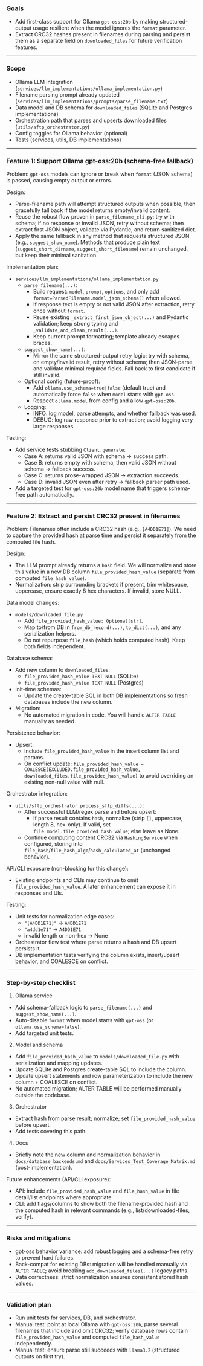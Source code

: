 ### Goals

- Add first-class support for Ollama `gpt-oss:20b` by making structured-output usage resilient when the model ignores the `format` parameter.
- Extract CRC32 hashes present in filenames during parsing and persist them as a separate field on `downloaded_files` for future verification features.

---

### Scope

- Ollama LLM integration (`services/llm_implementations/ollama_implementation.py`)
- Filename parsing prompt already updated (`services/llm_implementations/prompts/parse_filename.txt`)
- Data model and DB schema for `downloaded_files` (SQLite and Postgres implementations)
- Orchestration path that parses and upserts downloaded files (`utils/sftp_orchestrator.py`)
- Config toggles for Ollama behavior (optional)
- Tests (services, utils, DB implementations)

---

### Feature 1: Support Ollama gpt-oss:20b (schema-free fallback)

Problem: `gpt-oss` models can ignore or break when `format` (JSON schema) is passed, causing empty output or errors.

Design:
- Parse-filename path will attempt structured outputs when possible, then gracefully fall back if the model returns empty/invalid content.
- Reuse the robust flow proven in `parse_filename_cli.py`: try with schema; if no response or invalid JSON, retry without schema; then extract first JSON object, validate via Pydantic, and return sanitized dict.
- Apply the same fallback in any method that requests structured JSON (e.g., `suggest_show_name`). Methods that produce plain text (`suggest_short_dirname`, `suggest_short_filename`) remain unchanged, but keep their minimal sanitation.

Implementation plan:
- `services/llm_implementations/ollama_implementation.py`
  - `parse_filename(...)`:
    - Build request: `model`, `prompt`, `options`, and only add `format=ParsedFilename.model_json_schema()` when allowed.
    - If response text is empty or not valid JSON after extraction, retry once without `format`.
    - Reuse existing `_extract_first_json_object(...)` and Pydantic validation; keep strong typing and `_validate_and_clean_result(...)`.
    - Keep current prompt formatting; template already escapes braces.
  - `suggest_show_name(...)`:
    - Mirror the same structured-output retry logic: try with schema, on empty/invalid result, retry without schema; then JSON-parse and validate minimal required fields. Fall back to first candidate if still invalid.
  - Optional config (future-proof):
    - Add `ollama.use_schema=true|false` (default true) and automatically force `false` when `model` starts with `gpt-oss`.
    - Respect `ollama.model` from config and allow `gpt-oss:20b`.
  - Logging:
    - INFO: log model, parse attempts, and whether fallback was used.
    - DEBUG: log raw response prior to extraction; avoid logging very large responses.

Testing:
- Add service tests stubbing `Client.generate`:
  - Case A: returns valid JSON with schema → success path.
  - Case B: returns empty with schema, then valid JSON without schema → fallback success.
  - Case C: returns prose-wrapped JSON → extraction succeeds.
  - Case D: invalid JSON even after retry → fallback parser path used.
- Add a targeted test for `gpt-oss:20b` model name that triggers schema-free path automatically.

---

### Feature 2: Extract and persist CRC32 present in filenames

Problem: Filenames often include a CRC32 hash (e.g., `[A4DD1E71]`). We need to capture the provided hash at parse time and persist it separately from the computed file hash.

Design:
- The LLM prompt already returns a `hash` field. We will normalize and store this value in a new DB column `file_provided_hash_value` (separate from computed `file_hash_value`).
- Normalization: strip surrounding brackets if present, trim whitespace, uppercase, ensure exactly 8 hex characters. If invalid, store NULL.

Data model changes:
- `models/downloaded_file.py`
  - Add `file_provided_hash_value: Optional[str]`.
  - Map to/from DB in `from_db_record(...)`, `to_dict(...)`, and any serialization helpers.
  - Do not repurpose `file_hash` (which holds computed hash). Keep both fields independent.

Database schema:
- Add new column to `downloaded_files`:
  - `file_provided_hash_value TEXT NULL` (SQLite)
  - `file_provided_hash_value TEXT NULL` (Postgres)
- Init-time schemas:
  - Update the create-table SQL in both DB implementations so fresh databases include the new column.
- Migration:
  - No automated migration in code. You will handle `ALTER TABLE` manually as needed.

Persistence behavior:
- Upsert:
  - Include `file_provided_hash_value` in the insert column list and params.
  - On conflict update: `file_provided_hash_value = COALESCE(EXCLUDED.file_provided_hash_value, downloaded_files.file_provided_hash_value)` to avoid overriding an existing non-null value with null.

Orchestrator integration:
- `utils/sftp_orchestrator.process_sftp_diffs(...)`:
  - After successful LLM/regex parse and before upsert:
    - If parse result contains `hash`, normalize (strip `[]`, uppercase, length 8, hex-only). If valid, set `file_model.file_provided_hash_value`; else leave as None.
  - Continue computing content CRC32 via `HashingService` when configured, storing into `file_hash`/`file_hash_algo`/`hash_calculated_at` (unchanged behavior).

API/CLI exposure (non-blocking for this change):
- Existing endpoints and CLIs may continue to omit `file_provided_hash_value`. A later enhancement can expose it in responses and UIs.

Testing:
- Unit tests for normalization edge cases:
  - `"[A4DD1E71]"` → `A4DD1E71`
  - `"a4dd1e71"` → `A4DD1E71`
  - invalid length or non-hex → None
- Orchestrator flow test where parse returns a hash and DB upsert persists it.
- DB implementation tests verifying the column exists, insert/upsert behavior, and COALESCE on conflict.

---

### Step-by-step checklist

1) Ollama service
- Add schema-fallback logic to `parse_filename(...)` and `suggest_show_name(...)`.
- Auto-disable `format` when model starts with `gpt-oss` (or `ollama.use_schema=false`).
- Add targeted unit tests.

2) Model and schema
- Add `file_provided_hash_value` to `models/downloaded_file.py` with serialization and mapping updates.
- Update SQLite and Postgres create-table SQL to include the column.
- Update upsert statements and row parameterization to include the new column + COALESCE on conflict.
- No automated migration; ALTER TABLE will be performed manually outside the codebase.

3) Orchestrator
- Extract hash from parse result; normalize; set `file_provided_hash_value` before upsert.
- Add tests covering this path.

4) Docs
- Briefly note the new column and normalization behavior in `docs/database_backends.md` and `docs/Services_Test_Coverage_Matrix.md` (post-implementation).

Future enhancements (API/CLI exposure):
- API: include `file_provided_hash_value` and `file_hash_value` in file detail/list endpoints where appropriate.
- CLI: add flags/columns to show both the filename-provided hash and the computed hash in relevant commands (e.g., list/downloaded-files, verify).

---

### Risks and mitigations
- gpt-oss behavior variance: add robust logging and a schema-free retry to prevent hard failures.
- Back-compat for existing DBs: migration will be handled manually via `ALTER TABLE`; avoid breaking `add_downloaded_files(...)` legacy paths.
- Data correctness: strict normalization ensures consistent stored hash values.

---

### Validation plan
- Run unit tests for services, DB, and orchestrator.
- Manual test: point at local Ollama with `gpt-oss:20b`, parse several filenames that include and omit CRC32; verify database rows contain `file_provided_hash_value` and computed `file_hash_value` independently.
- Manual test: ensure parse still succeeds with `llama3.2` (structured outputs on first try).


